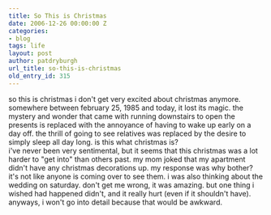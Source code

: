```yaml
---
title: So This is Christmas
date: 2006-12-26 00:00:00 Z
categories:
- blog
tags: life
layout: post
author: patdryburgh
url_title: so-this-is-christmas
old_entry_id: 315
---
```


so this is christmas
i don't get very excited about christmas anymore.  somewhere between february 25, 1985 and today, it lost its magic. the mystery and wonder that came with running downstairs to open the presents is replaced with the annoyance of having to wake up early on a day off.  the thrill of going to see relatives was replaced by the desire to simply sleep all day long.  is this what christmas is?  
i've never been very sentimental, but it seems that this christmas was a lot harder to "get into" than others past.  my mom joked that my apartment didn't have any christmas decorations up.  my response was why bother?  it's not like anyone is coming over to see them.
i was also thinking about the wedding on saturday.  don't get me wrong, it was amazing.  but one thing i wished had happened didn't, and it really hurt (even if it shouldn't have).  anyways, i won't go into detail because that would be awkward.